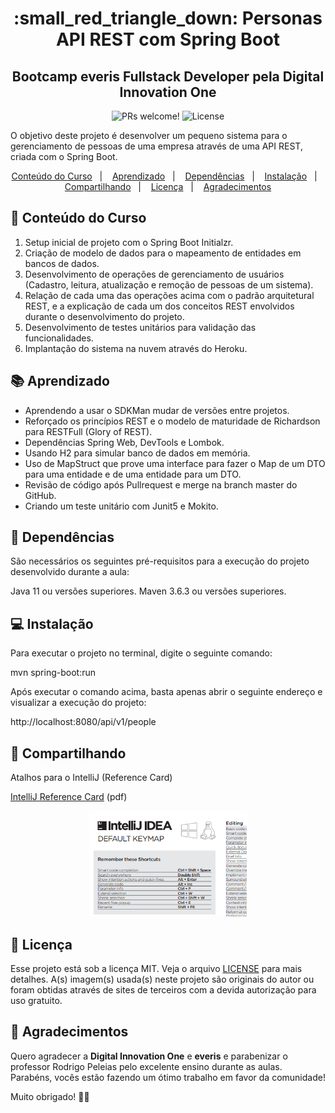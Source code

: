 <h1 align="center">
:small_red_triangle_down: Personas API REST com Spring Boot 
</h1>

<h2 align="center">
Bootcamp everis Fullstack Developer pela Digital Innovation One
</h2>

<p align="center">
  <img src="https://img.shields.io/static/v1?label=PRs&message=welcome&color=7159c1&labelColor=000000" alt="PRs welcome!" />

  <img alt="License" src="https://img.shields.io/static/v1?label=license&message=MIT&color=7159c1&labelColor=000000">
</p>

<p>
O objetivo deste projeto é desenvolver um pequeno sistema para o gerenciamento de pessoas de uma empresa através de uma API REST, criada com o Spring Boot.
</p>

<p align="center">
  <a href="#gem-conteudo-do-curso">Conteúdo do Curso</a>&nbsp;&nbsp;&nbsp;|&nbsp;&nbsp;&nbsp;
  <a href="#books-aprendizado">Aprendizado</a>&nbsp;&nbsp;&nbsp;|&nbsp;&nbsp;&nbsp;
  <a href="#rocket-dependências">Dependências</a>&nbsp;&nbsp;&nbsp;|&nbsp;&nbsp;&nbsp;
  <a href="#computer-instalação">Instalação</a>&nbsp;&nbsp;&nbsp;|&nbsp;&nbsp;&nbsp;
  <a href="#small_orange_diamond-compartilhando">Compartilhando</a>&nbsp;&nbsp;&nbsp;|&nbsp;&nbsp;&nbsp;
  <a href="#small_orange_diamond-licença">Licença</a>&nbsp;&nbsp;&nbsp;|&nbsp;&nbsp;&nbsp;
  <a href="#small_orange_diamond-agradecimentos">Agradecimentos</a>
</p>

## :gem: Conteúdo do Curso

 1. Setup inicial de projeto com o Spring Boot Initialzr.
 2. Criação de modelo de dados para o mapeamento de entidades em bancos de dados.
 3. Desenvolvimento de operações de gerenciamento de usuários (Cadastro, leitura, atualização e remoção de pessoas de um sistema).
 4. Relação de cada uma das operações acima com o padrão arquitetural REST, e a explicação de cada um dos conceitos REST envolvidos durante o desenvolvimento do projeto.
 5. Desenvolvimento de testes unitários para validação das funcionalidades.
 6. Implantação do sistema na nuvem através do Heroku.

## :books: Aprendizado
 - Aprendendo a usar o SDKMan mudar de versões entre projetos.
 - Reforçado os princípios REST e o modelo de maturidade de Richardson para RESTFull (Glory of REST).
 - Dependências Spring Web, DevTools e Lombok.
 - Usando H2 para simular banco de dados em memória.
 - Uso de MapStruct que prove uma interface para fazer o Map de um DTO para uma entidade e de uma entidade para um DTO.
 - Revisão de código após Pullrequest e merge na branch master do GitHub.
 - Criando um teste unitário com Junit5 e Mokito.   

## :rocket: Dependências
São necessários os seguintes pré-requisitos para a execução do projeto desenvolvido durante a aula:

Java 11 ou versões superiores.
Maven 3.6.3 ou versões superiores.

## :computer: Instalação
Para executar o projeto no terminal, digite o seguinte comando:

mvn spring-boot:run

Após executar o comando acima, basta apenas abrir o seguinte endereço e visualizar a execução do projeto:

http://localhost:8080/api/v1/people

## :small_orange_diamond: Compartilhando 

Atalhos para o IntelliJ (Reference Card)

[IntelliJ Reference Card](IntelliJIDEA_ReferenceCard.pdf) (pdf)

<p align="center">
  <img  alt="Cartão de Referência do IntelliJ" src="./img/intellij-card.png" width="50%">
</p>

## :small_orange_diamond: Licença

Esse projeto está sob a licença MIT. Veja o arquivo [LICENSE](LICENSE.md) para mais detalhes.
A(s) imagem(s) usada(s) neste projeto são originais do autor ou foram obtidas através de sites de terceiros com a devida autorização para uso gratuito.

## :small_orange_diamond: Agradecimentos

Quero agradecer a <b>Digital Innovation One</b> e <b>everis</b> e parabenizar o professor Rodrigo Peleias pelo excelente ensino durante as aulas. Parabéns, vocês estão fazendo um ótimo trabalho em favor da comunidade! 

Muito obrigado! :clap::clap: